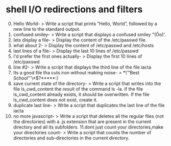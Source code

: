# shell I/O redirections and filters
0. Hello World- > Write a script that prints “Hello, World”, followed by a new line to the standard output.
1. confused smiley- > Write a script that displays a confused smiley "(Ôo)'.
2. lets display a file- > Display the content of the /etc/passwd file.
3. what about 2- > Display the content of /etc/passwd and /etc/hosts
4. last lines of a file- > Display the last 10 lines of /etc/passwd
5. I'd prefer the first ones actually- > Display the first 10 lines of /etc/passwd
6. line #2- > Write a script that displays the third line of the file iacta
7. Its a good file tha cuts iron without making noise- > \*\\'"Best School"\'\\*$\?\*\*\*\*\*:)
8. save current state of the directory- > Write a script that writes into the file ls_cwd_content the result of the command ls -la. If the file ls_cwd_content already exists, it should be overwritten. If the file ls_cwd_content does not exist, create it.
9. duplicate last line- > Write a script that duplicates the last line of the file iacta
10. no more javascript- > Write a script that deletes all the regular files (not the directories) with a .js extension that are present in the current directory and all its subfolders.
11.dont just count your directories,make your directories count- > Write a script that counts the number of directories and sub-directories in the current directory.
